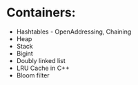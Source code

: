 
# Containers:
* Hashtables - OpenAddressing, Chaining
* Heap
* Stack
* Bigint
* Doubly linked list
* LRU Cache in C++
* Bloom filter

